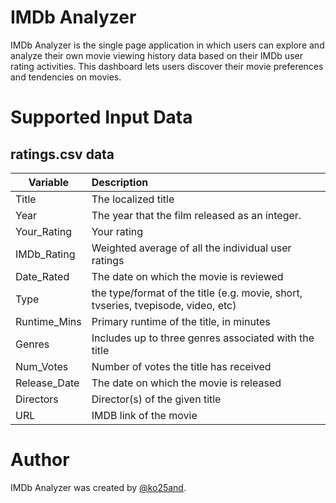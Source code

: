 # IMDb Analyzer

IMDb Analyzer is the single page application in which users can explore and analyze their own movie viewing history data based on their IMDb user rating activities. This dashboard lets users discover their movie preferences and tendencies on movies.

# Supported Input Data

## ratings.csv data

| Variable        | Description           |
| ------------- |:-------------|
| Title      | The localized title |
| Year    | The year that the film released as an integer. |
| Your_Rating   | Your rating |
| IMDb_Rating      | Weighted average of all the individual user ratings  |
| Date_Rated   | The date on which the movie is reviewed |
| Type | the type/format of the title (e.g. movie, short, tvseries, tvepisode, video, etc) |
| Runtime_Mins   | Primary runtime of the title, in minutes|
| Genres| Includes up to three genres associated with the title|
| Num_Votes| Number of votes the title has received |
| Release_Date| The date on which the movie is released |
| Directors| Director(s) of the given title |
| URL| IMDB link of the movie |

# Author

IMDb Analyzer was created by [@ko25and](https://twitter.com/ko25and).